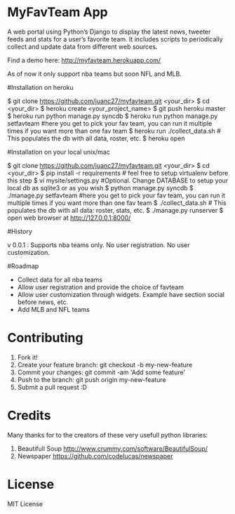 MyFavTeam App
=============

A web portal using Python’s Django to display the latest news, tweeter feeds and stats for a user’s favorite team. It includes scripts to periodically collect and update data from different web sources. 

Find a demo here: http://myfavteam.herokuapp.com/

As of now it only support nba teams but soon NFL and MLB.  

#Installation on heroku

$ git clone https://github.com/juanc27/myfavteam.git <your_dir>
$ cd <your_dir>
$ heroku create <your_project_name>
$ git push heroku master
$ heroku run python manage.py syncdb
$ heroku run python manage.py setfavteam #here you get to pick your fav team, you can run it multiple times if you want more than one fav team
$ heroku run ./collect_data.sh # This populates the db with all data, roster, etc.
$ heroku open

#Installation on your local unix/mac

$ git clone https://github.com/juanc27/myfavteam.git <your_dir>
$ cd <your_dir>
$ pip install -r requirements # feel free to setup virtualenv before this step
$ vi mysite/settings.py #Optional. Change DATABASE to setup your local db as sqlite3 or as you wish
$ python manage.py syncdb
$ ./manage.py setfavteam #here you get to pick your fav team, you can run it
 multiple times if you want more than one fav team
$ ./collect_data.sh # This populates the db with all data: roster, stats, etc.
$ ./manage.py runserver
$ open web browser at http://127.0.0.1:8000/

#History

v 0.0.1 : Supports nba teams only. No user registration. No user customization.

#Roadmap

* Collect data for all nba teams
* Allow user registration and provide the choice of favteam
* Allow user customization through widgets. Example have section social before news, etc.
* Add MLB and NFL teams

# Contributing

1. Fork it!
2. Create your feature branch: git checkout -b my-new-feature
3. Commit your changes: git commit -am 'Add some feature'
4. Push to the branch: git push origin my-new-feature
5. Submit a pull request :D

# Credits

Many thanks for to the creators of these very usefull python libraries:
1. Beautifull Soup http://www.crummy.com/software/BeautifulSoup/
2. Newspaper https://github.com/codelucas/newspaper

# License
MIT License

